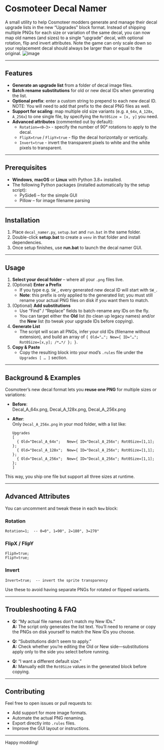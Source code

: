 # Cosmoteer Decal Namer

A small utility to help Cosmoteer modders generate and manage their decal upgrade lists in the new “Upgrades” block format. Instead of shipping multiple PNGs for each size or variation of the same decal, you can now map old names (and sizes) to a single “upgrade” decal, with optional rotation, flip and invert attributes. Note the game can only scale down so your replacement decal should always be larger than or equal to the original.
![image](https://github.com/user-attachments/assets/9ac29f87-59da-41e9-999f-0c8929ac93c5)

---

## Features

- **Generate an upgrade list** from a folder of decal image files.
- **Batch rename substitutions** for old or new decal IDs when generating the list.
- **Optional prefix**: enter a custom string to prepend to each new decal ID. NOTE: You will need to add that prefix to the decal PNG files as well.
- **Support for scaling**: map multiple old size variants (e.g. `A_64x`, `A_128x`, `A_256x`) to one single file, by specifying the `Rot0Size = [x, y]` you need.
- **Advanced attributes** (commented out by default):
  - `Rotation=<0–3>`  - specify the number of 90° rotations to apply to the decal.
  - `FlipX=true` / `FlipY=true`  - flip the decal horizontally or vertically.
  - `Invert=true`  - invert the transparent pixels to white and the white pixels to transparent.

---

## Prerequisites

- **Windows**, **macOS** or **Linux** with Python 3.8+ installed.
- The following Python packages (installed automatically by the setup script):
  - PySide6 – for the simple GUI
  - Pillow – for image filename parsing

---

## Installation

1. Place `decal_namer.py`, `setup.bat` and `run.bat` in the same folder.
2. Double-click **setup.bat** to create a `venv` in that folder and install dependencies.
3. Once setup finishes, use **run.bat** to launch the decal namer GUI.

---

## Usage

1. **Select your decal folder** – where all your `.png` files live.
2. (Optional) **Enter a Prefix**  
   - If you type e.g. `SW_`, every generated new decal ID will start with `SW_`.  
   - **Note**: this prefix is only applied to the generated list; you must still rename your actual PNG files on disk if you want them to match.
3. (Optional) **Add substitutions**  
   - Use “Find” / “Replace” fields to batch-rename any IDs on the fly.  
   - You can target either the **Old** list (to clean up legacy names) and/or the **New** list (to tweak your upgrade IDs before copying).
4. **Generate List**  
   - The script will scan all PNGs, infer your old IDs (filename without extension), and build an array of `{ Old="…"; New={ ID="…"; Rot0Size=[x,y]; /*…*/ }; }`.
5. **Copy & Paste**  
   - Copy the resulting block into your mod’s `.rules` file under the `Upgrades [ … ]` section.

---

## Background & Examples

Cosmoteer’s new decal format lets you **reuse one PNG** for multiple sizes or variations:

- **Before**:  
  Decal_A_64x.png, Decal_A_128x.png, Decal_A_256x.png

- **After**:  
  Only `Decal_A_256x.png` in your mod folder, with a list like:
  ```
  Upgrades 
  [
    { Old="Decal_A_64x";   New={ ID="Decal_A_256x"; Rot0Size=[1,1]; };
    { Old="Decal_A_128x";  New={ ID="Decal_A_256x"; Rot0Size=[1,1]; };
    { Old="Decal_A_256x";  New={ ID="Decal_A_256x"; Rot0Size=[1,1]; };
  ]
  ```

This way, you ship one file but support all three sizes at runtime.

---

## Advanced Attributes

You can uncomment and tweak these in each `New` block:

### Rotation
```
Rotation=1;  -- 0=0°, 1=90°, 2=180°, 3=270°
```

### FlipX / FlipY
```
FlipX=true;
FlipY=true;
```

### Invert
```
Invert=true;  -- invert the sprite transparency
```

Use these to avoid having separate PNGs for rotated or flipped variants.

---

## Troubleshooting & FAQ

- **Q:** “My actual file names don’t match my New IDs.”  
  **A:** The script only generates the list text. You’ll need to rename or copy the PNGs on disk yourself to match the New IDs you choose.

- **Q:** “Substitutions didn’t seem to apply.”  
  **A:** Check whether you’re editing the Old or New side—substitutions apply only to the side you select before running.

- **Q:** “I want a different default size.”  
  **A:** Manually edit the `Rot0Size` values in the generated block before copying.

---

## Contributing

Feel free to open issues or pull requests to:

- Add support for more image formats.
- Automate the actual PNG renaming.
- Export directly into `.rules` files.
- Improve the GUI layout or instructions.

---

Happy modding!
